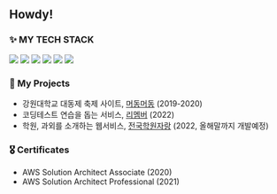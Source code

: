 ## Howdy! 

### ✨ MY TECH STACK
<p>
 <a><img src="https://img.shields.io/badge/Java-6DB33F?style=flat-square&logo=Java&logoColor=white"/></a>
 <a><img src="https://img.shields.io/badge/SpringBoot-6DB33F?style=flat-square&logo=Spring&logoColor=white"/></a>
 <a><img src="https://img.shields.io/badge/Python-007396?style=flat-square&logo=Python&logoColor=white"/></a>
 <a><img src="https://img.shields.io/badge/Django-007396?style=flat-square&logo=Django&logoColor=white"/></a>
 <a><img src="https://img.shields.io/badge/MySQL-4479A1?style=flat-square&logo=mysql&logoColor=white"/></a>
 <a><img src="https://img.shields.io/badge/Docker-4479A1?style=flat-square&logo=Docker&logoColor=white"/></a>
</p>

### 👾 My Projects
- 강원대학교 대동제 축제 사이트, [머동머동](https://github.com/FRESH-TUNA/knu-festival-2019) (2019-2020)
- 코딩테스트 연습을 돕는 서비스, [리멤버](https://github.com/FRESH-TUNA/remember-core) (2022)
- 학원, 과외를 소개하는 웹서비스, [전국학원자랑](https://github.com/ghost-coding-king) (2022, 올해말까지 개발예정)

### 🎖️ Certificates
- AWS Solution Architect Associate (2020)
- AWS Solution Architect Professional (2021)


<!--
**FRESH-TUNA/FRESH-TUNA** is a ✨ _special_ ✨ repository because its `README.md` (this file) appears on your GitHub profile.

Here are some ideas to get you started:

- 🔭 I’m currently working on ...
- 🌱 I’m currently learning ...
- 👯 I’m looking to collaborate on ...
- 🤔 I’m looking for help with ...
- 💬 Ask me about ...
- 📫 How to reach me: ...
- 😄 Pronouns: ...
- ⚡ Fun fact: ...
-->
